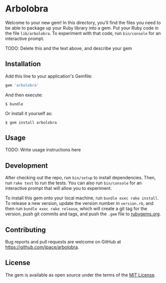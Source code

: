 # Arbolobra

Welcome to your new gem! In this directory, you'll find the files you need to be able to package up your Ruby library into a gem. Put your Ruby code in the file `lib/arbolobra`. To experiment with that code, run `bin/console` for an interactive prompt.

TODO: Delete this and the text above, and describe your gem

## Installation

Add this line to your application's Gemfile:

```ruby
gem 'arbolobra'
```

And then execute:

    $ bundle

Or install it yourself as:

    $ gem install arbolobra

## Usage

TODO: Write usage instructions here

## Development

After checking out the repo, run `bin/setup` to install dependencies. Then, run `rake test` to run the tests. You can also run `bin/console` for an interactive prompt that will allow you to experiment.

To install this gem onto your local machine, run `bundle exec rake install`. To release a new version, update the version number in `version.rb`, and then run `bundle exec rake release`, which will create a git tag for the version, push git commits and tags, and push the `.gem` file to [rubygems.org](https://rubygems.org).

## Contributing

Bug reports and pull requests are welcome on GitHub at https://github.com/jpace/arbolobra.

## License

The gem is available as open source under the terms of the [MIT License](http://opensource.org/licenses/MIT).

